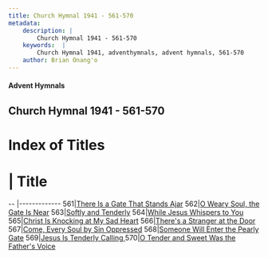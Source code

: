 ```yaml
---
title: Church Hymnal 1941 - 561-570
metadata:
    description: |
        Church Hymnal 1941 - 561-570
    keywords:  |
        Church Hymnal 1941, adventhymnals, advent hymnals, 561-570
    author: Brian Onang'o
---
```


#### Advent Hymnals
## Church Hymnal 1941 - 561-570

# Index of Titles
# | Title                        
-- |-------------
561|[There Is a Gate That Stands Ajar](/church-hymnal/501-600/561-570/There-Is-a-Gate-That-Stands-Ajar)
562|[O Weary Soul, the Gate Is Near](/church-hymnal/501-600/561-570/O-Weary-Soul,-the-Gate-Is-Near)
563|[Softly and Tenderly](/church-hymnal/501-600/561-570/Softly-and-Tenderly)
564|[While Jesus Whispers to You](/church-hymnal/501-600/561-570/While-Jesus-Whispers-to-You)
565|[Christ Is Knocking at My Sad Heart](/church-hymnal/501-600/561-570/Christ-Is-Knocking-at-My-Sad-Heart)
566|[There's a Stranger at the Door](/church-hymnal/501-600/561-570/There's-a-Stranger-at-the-Door)
567|[Come, Every Soul by Sin Oppressed](/church-hymnal/501-600/561-570/Come,-Every-Soul-by-Sin-Oppressed)
568|[Someone Will Enter the Pearly Gate](/church-hymnal/501-600/561-570/Someone-Will-Enter-the-Pearly-Gate)
569|[Jesus Is Tenderly Calling ](/church-hymnal/501-600/561-570/Jesus-Is-Tenderly-Calling-)
570|[O Tender and Sweet Was the Father's Voice](/church-hymnal/501-600/561-570/O-Tender-and-Sweet-Was-the-Father's-Voice)